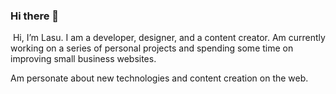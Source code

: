 ### Hi there 👋

<!--
**lasumoses/lasumoses** is a ✨ _special_ ✨ repository because its `README.md` (this file) appears on your GitHub profile.

Here are some ideas to get you started:

- 🔭 I’m currently working on ...
- 🌱 I’m currently learning ...
- 👯 I’m looking to collaborate on ...
- 🤔 I’m looking for help with ...
- 💬 Ask me about ...
- 📫 How to reach me: ...
- 😄 Pronouns: ...
- ⚡ Fun fact: ...
-->

<img src=""  />
Hi, I’m Lasu. 
I am a developer, designer, and a content creator. Am currently working on a series of personal projects and spending some time on improving small business websites.

Am personate about new technologies and content creation on the web.
